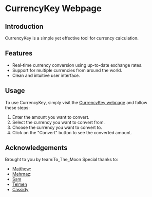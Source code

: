 # CurrencyKey Webpage

## Introduction
CurrencyKey is a simple yet effective tool for currency calculation.

## Features
- Real-time currency conversion using up-to-date exchange rates.
- Support for multiple currencies from around the world.
- Clean and intuitive user interface.
## Usage
To use CurrencyKey, simply visit the [CurrencyKey webpage](https://antcamper.github.io/CurrencyKey/index.html) and follow these steps:
1. Enter the amount you want to convert.
2. Select the currency you want to convert from.
3. Choose the currency you want to convert to.
4. Click on the "Convert" button to see the converted amount.
## Acknowledgements

Brought to you by team:To_The_Moon
Special thanks to:
- [Matthew](https://github.com/Matthew-Spurgeon): 
- [Mehrnaz](https://github.com/Mehrnazkiani24): 
- [Sam](https://github.com/sampena118)
- [Telmen](https://github.com/telgan599)
- [Cassidy](https://github.com/cassidywalthall)
